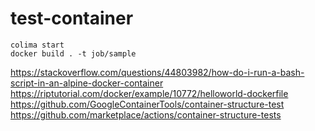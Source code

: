 # test-container

```
colima start
docker build . -t job/sample
```

https://stackoverflow.com/questions/44803982/how-do-i-run-a-bash-script-in-an-alpine-docker-container
https://riptutorial.com/docker/example/10772/helloworld-dockerfile
https://github.com/GoogleContainerTools/container-structure-test
https://github.com/marketplace/actions/container-structure-tests


